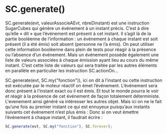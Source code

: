 # SC.generate()

SC.generate(evt, valeurAssocieAEvt, nbreDinstant) est une instruction SugarCubes qui génère un événement à un instant précis. C’est à dire qu’elle « dit » que l’événement est présent à cet instant. Il s’agit là de la partie booléenne de l’information : un événement à chaque instant est soit présent (il a été émis) soit absent (personne ne l’a émis). On peut utiliser cette information booléenne dans plein de tests pour réagir à la présence ou l’absence d’un événement.
Mais un événement possède également une liste de valeurs associées à chaque émission ayant lieu au cours du même instant. C’est cette liste de valeurs qui sera traitée par les autres éléments en parallèle en particulier les instruction SC.actionOn…

SC.generate(evt, SC.my("fonction")), ici on dit à l’instant ou cette instruction est exécutée par le moteur réactif on émet l’événement. L’événement sera donc présent à l’instant exact ou il est émis. Et tout le monde pourra le voir et réagir à la présence de cet événement de façon totalement déterministe.
L'evenement ainsi généré va intéresser les autres objet. Mais ici on ne le fait qu’une fois au premier instant ce qui est ennuyeux puisqu’aux instants suivants cet événement n’est plus émis :
Donc si on veut émettre l’événement à chaque instant, il faudrait écrire :
```javascript 
SC.generate(evt, SC.my("fonction"), SC.forever);
```
